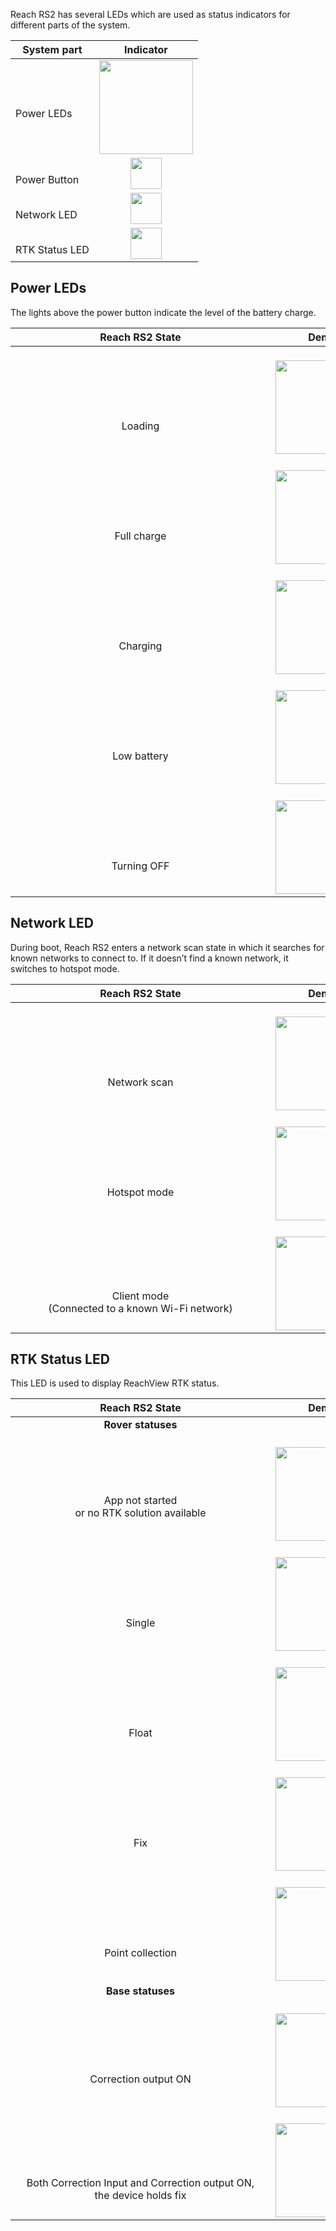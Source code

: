 Reach RS2 has several LEDs which are used as status indicators for different parts of the system.

| System part | Indicator |
|-----------|------|
|<br>Power LEDs|<div style="text-align: center;"><img src="../img/reachrs2/led-status/power-leds.png" style="width: 150px;"></div>  |
|<br>Power Button|<div style="text-align: center;"><img src="../img/reachrs2/led-status/power-button.png" style="width: 50px;"></div>  |
|<br>Network LED|<div style="text-align: center;"><img src="../img/reachrs2/led-status/network-led.png" style="width: 50px;"></div>  |
|<br>RTK Status LED|<div style="text-align: center;"><img src="../img/reachrs2/led-status/rtk-status-led.png" style="width: 50px;"></div>  |

## Power LEDs

The lights above the power button indicate the level of the battery charge.

| <div style="text-align: center;"> Reach RS2 State </div> | <div style="text-align: center;"> Demo </div> |
|--------------|-------|
| <br><br><br><br><div style="width:400px;text-align: center;">    Loading   </div> |  <br>  <div style="text-align: center;"><img src="../img/reachrs2/led-status/loading.gif" style="height: 150px;"></div>  |
| <br><br><br><br> <div style="text-align: center;">    Full charge   </div> |  <br>  <div style="text-align: center;"><img src="../img/reachrs2/led-status/full_battery.png" style="height: 150px;"></div>  |
| <br><br><br><br> <div style="text-align: center;">    Charging   </div> |  <br>  <div style="text-align: center;"><img src="../img/reachrs2/led-status/charging.gif" style="height: 150px;"></div>  |
| <br><br><br><br> <div style="text-align: center;">    Low battery   </div> |  <br>  <div style="text-align: center;"><img src="../img/reachrs2/led-status/low_battery.png" style="height: 150px;"></div>  |
| <br><br><br><br> <div style="text-align: center;">    Turning OFF   </div> |  <br>  <div style="text-align: center;"><img src="../img/reachrs2/led-status/turning-off.gif" style="height: 150px;"></div>  |


## Network LED

During boot, Reach RS2 enters a network scan state in which it searches for known networks to connect to. If it doesn’t find a known network, it switches to hotspot mode.

| <div style="text-align: center;"> Reach RS2 State </div> | <div style="text-align: center;"> Demo </div> |
|--------------|-------|
| <br><br><br><br> <div style="width:400px;text-align: center;">    Network scan   </div>  |    <br>  <div style="text-align: center;"><img src="../img/reachrs2/led-status/network-scan.gif" style="height: 150px;"></div>   |
| <br><br><br><br><div style="text-align: center;">    Hotspot mode   </div> |   <br>  <div style="text-align: center;"><img src="../img/reachrs2/led-status/hotspot.png" style="height: 150px;"></div>    |
| <br><br><br><br><div style="text-align: center;">               Client mode <br>(Connected to a known Wi-Fi network)               </div> |   <br>  <div style="text-align: center;"><img src="../img/reachrs2/led-status/client-mode.png" style="height: 150px;"></div>    |

## RTK Status LED

This LED is used to display ReachView RTK status.

| <div style="text-align: center;"> Reach RS2 State </div> | <div style="text-align: center;"> Demo </div> |
|--------------|-------|
| <div style="text-align: center;"> **Rover statuses** </div> |
| <br><br><br><div style="width:400px;text-align: center;">    App not started <br>or no RTK solution available   </div> |    <br>  <div style="text-align: center;"><img src="../img/reachrs2/led-status/no-solution.png" style="height: 150px;"></div>    |
| <br><br><br><br><div style="text-align: center;">    Single   </div> |    <br>  <div style="text-align: center;"><img src="../img/reachrs2/led-status/single.gif" style="height: 150px;"></div>    |
| <br><br><br><br><div style="text-align: center;">    Float   </div> |    <br>  <div style="text-align: center;"><img src="../img/reachrs2/led-status/float.gif" style="height: 150px;"></div>    |
| <br><br><br><br><div style="text-align: center;">    Fix   </div> |    <br>  <div style="text-align: center;"><img src="../img/reachrs2/led-status/fix.png" style="height: 150px;"></div>   |
| <br><br><br><br><div style="width:400px;text-align: center;">    Point collection </div> |    <br>  <div style="text-align: center;"><img src="../img/reachrs2/led-status/point-collection.gif" style="height: 150px;"></div>    |
| <div style="text-align: center;"> **Base statuses** </div> |
| <br><br><br><br><div style="text-align: center;">    Correction output ON   </div> |    <br>  <div style="text-align: center;"><img src="../img/reachrs2/led-status/base-mode.png" style="height: 150px;"></div>   |
| <br><br><br><br><div style="text-align: center;">    Both Correction Input and Correction output ON, <br>  the device holds fix   </div> |    <br>  <div style="text-align: center;"><img src="../img/reachrs2/led-status/correction-in-out.gif" style="height: 150px;"></div>   |